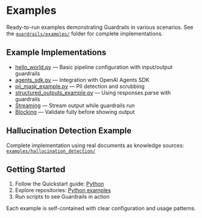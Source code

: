 # Examples

Ready-to-run examples demonstrating Guardrails in various scenarios. See the [`guardrails/examples/`](https://github.com/openai/openai-guardrails-python/tree/main/examples/) folder for complete implementations.

## Example Implementations

- [hello_world.py](https://github.com/openai/openai-guardrails-python/tree/main/examples/basic/hello_world.py) — Basic pipeline configuration with input/output guardrails
- [agents_sdk.py](https://github.com/openai/openai-guardrails-python/tree/main/examples/basic/agents_sdk.py) — Integration with OpenAI Agents SDK
- [pii_mask_example.py](https://github.com/openai/openai-guardrails-python/tree/main/examples/basic/pii_mask_example.py) — PII detection and scrubbing
- [structured_outputs_example.py](https://github.com/openai/openai-guardrails-python/tree/main/examples/basic/structured_outputs_example.py) — Using responses.parse with guardrails
- [Streaming](https://github.com/openai/openai-guardrails-python/tree/main/examples/implementation_code/streaming) — Stream output while guardrails run
- [Blocking](https://github.com/openai/openai-guardrails-python/tree/main/examples/implementation_code/blocking) — Validate fully before showing output

## Hallucination Detection Example

Complete implementation using real documents as knowledge sources:
[`examples/hallucination_detection/`](https://github.com/openai/openai-guardrails-python/tree/main/examples/hallucination_detection)

## Getting Started

1. Follow the Quickstart guide: [Python](./quickstart.md)
2. Explore repositories: [Python examples](https://github.com/openai/openai-guardrails-python/tree/main/examples/)
3. Run scripts to see Guardrails in action

Each example is self-contained with clear configuration and usage patterns.
